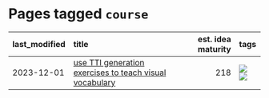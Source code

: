 # Pages tagged `course`

|last_modified|title|est. idea maturity|tags
|:---|:---|---:|:---|
|2023-12-01|[use TTI generation exercises to teach visual vocabulary](../tti-for-visual-vocab.md)|218|[![](https://img.shields.io/badge/tag-course-99b5f2)](../tags/course.md) [![](https://img.shields.io/badge/tag-education-b59164)](../tags/education.md)|